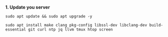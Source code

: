 **1. Update you server**

``sudo apt update && sudo apt upgrade -y``

``sudo apt install make clang pkg-config libssl-dev libclang-dev build-essential git curl ntp jq llvm tmux htop screen``


